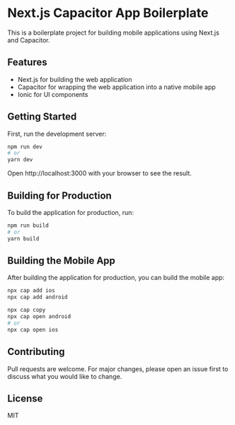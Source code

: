 # Next.js Capacitor App Boilerplate

This is a boilerplate project for building mobile applications using Next.js and Capacitor.

## Features

- Next.js for building the web application
- Capacitor for wrapping the web application into a native mobile app
- Ionic for UI components

## Getting Started

First, run the development server:

```bash
npm run dev
# or
yarn dev
```

Open http://localhost:3000 with your browser to see the result.

## Building for Production

To build the application for production, run:

```bash
npm run build
# or
yarn build
```

## Building the Mobile App

After building the application for production, you can build the mobile app:

```bash
npx cap add ios
npx cap add android

npx cap copy
npx cap open android
# or
npx cap open ios
```

## Contributing

Pull requests are welcome. For major changes, please open an issue first to discuss what you would like to change.

## License

MIT
